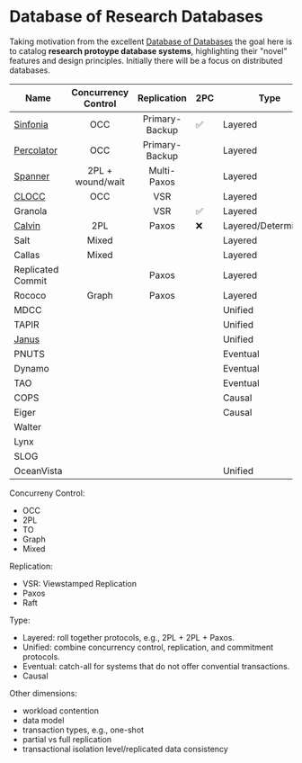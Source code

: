 # Database of Research Databases

Taking motivation from the excellent [Database of Databases](https://dbdb.io/) the goal here is to catalog **research protoype database systems**, highlighting their "novel" features and design principles.
Initially there will be a focus on distributed databases.

| Name                                                               | Concurrency Control  | Replication      | 2PC   | Type                  |
| -----------                                                        | :------------------: | :--------------: | ----- | ----------            |
| [Sinfonia](https://github.com/jackwaudby/dbordb/blob/main/sinfonia.md)                                                          | OCC                  | Primary-Backup   | ✅    | Layered               |]
| [Percolator](https://github.com/jackwaudby/dbordb/blob/main/percolator.md)                                                         | OCC                  | Primary-Backup   |       | Layered               |
| [Spanner](https://github.com/jackwaudby/dbordb/blob/main/spanner.md)                                                           | 2PL + wound/wait     | Multi-Paxos      |       | Layered               |
| [CLOCC](https://github.com/jackwaudby/dbordb/blob/main/clocc.md)   | OCC                  | VSR              |       | Layered               |
| Granola                                                            |                      | VSR              | ✅    | Layered               |
| [Calvin](https://github.com/jackwaudby/dbordb/blob/main/calvin.md) | 2PL                  | Paxos            | ❌    | Layered/Deterministic |
| Salt                                                               | Mixed                |                  |       | Layered               |
| Callas                                                             | Mixed                |                  |       | Layered               |
| Replicated Commit                                                  |                      | Paxos            |       | Layered               |
| Rococo                                                             | Graph                | Paxos            |       | Layered               |
| MDCC                                                               |                      |                  |       | Unified               |
| TAPIR                                                              |                      |                  |       | Unified               |
| [Janus](https://github.com/jackwaudby/dbordb/blob/main/janus.md)   |                      |                  |       | Unified               |
| PNUTS                                                              |                      |                  |       | Eventual              |
| Dynamo                                                             |                      |                  |       | Eventual              |
| TAO                                                                |                      |                  |       | Eventual              |
| COPS                                                               |                      |                  |       | Causal                |
| Eiger                                                              |                      |                  |       | Causal                |
| Walter                                                             |                      |                  |       |                       |
| Lynx                                                               |                      |                  |       |                       |
| SLOG                                                               |                      |                  |       |                       |
| OceanVista                                                         |                      |                  |       | Unified               |

Concurreny Control:
+ OCC
+ 2PL
+ TO
+ Graph
+ Mixed

Replication:
+ VSR: Viewstamped Replication
+ Paxos
+ Raft

Type:
+ Layered: roll together protocols, e.g., 2PL + 2PL + Paxos.
+ Unified: combine concurrency control, replication, and commitment protocols.
+ Eventual: catch-all for systems that do not offer convential transactions.
+ Causal

Other dimensions:
+ workload contention
+ data model
+ transaction types, e.g., one-shot
+ partial vs full replication
+ transactional isolation level/replicated data consistency
